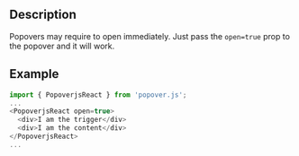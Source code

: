 ## Description

Popovers may require to open immediately. Just pass the `open=true` prop to the popover and it will work.

## Example

```javascript
import { PopoverjsReact } from 'popover.js';
...
<PopoverjsReact open=true>
  <div>I am the trigger</div>
  <div>I am the content</div>
</PopoverjsReact>
...
```
